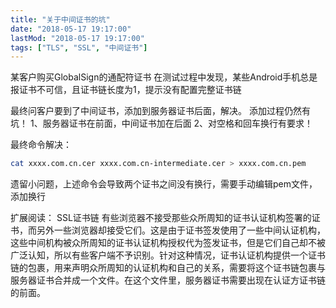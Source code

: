 ```yaml
---
title: "关于中间证书的坑"
date: "2018-05-17 19:17:00"
lastMod: "2018-05-17 19:17:00"
tags: ["TLS", "SSL", "中间证书"]
---
```


某客户购买GlobalSign的通配符证书
在测试过程中发现，某些Android手机总是报证书不可信，且证书链长度为1，提示没有配置完整证书链

最终问客户要到了中间证书，添加到服务器证书后面，解决。
添加过程仍然有坑！
1、服务器证书在前面，中间证书加在后面
2、对空格和回车换行有要求！

最终命令解决：
```bash
cat xxxx.com.cn.cer xxxx.com.cn-intermediate.cer > xxxx.com.cn.pem
```

遗留小问题，上述命令会导致两个证书之间没有换行，需要手动编辑pem文件，添加换行

扩展阅读：
SSL证书链
有些浏览器不接受那些众所周知的证书认证机构签署的证书，而另外一些浏览器却接受它们。这是由于证书签发使用了一些中间认证机构，这些中间机构被众所周知的证书认证机构授权代为签发证书，但是它们自己却不被广泛认知，所以有些客户端不予识别。针对这种情况，证书认证机构提供一个证书链的包裹，用来声明众所周知的认证机构和自己的关系，需要将这个证书链包裹与服务器证书合并成一个文件。在这个文件里，服务器证书需要出现在认证方证书链的前面。